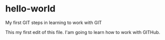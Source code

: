 # hello-world
My first GIT steps in learning to work with GIT

This my first edit of this file. I'am going to learn how to work with GITHub.

